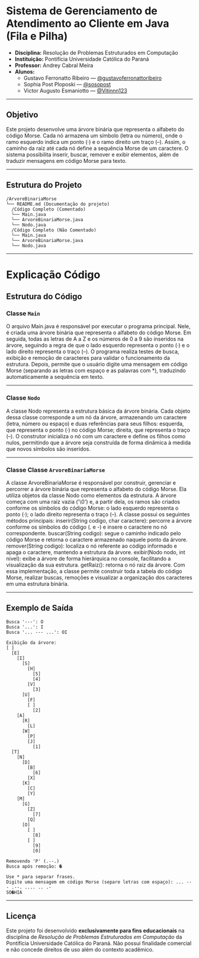 # Sistema de Gerenciamento de Atendimento ao Cliente em Java (Fila e Pilha)
- **Disciplina:** Resolução de Problemas Estruturados em Computação
- **Instituição:** Pontifícia Universidade Católica do Paraná    
- **Professor:** Andrey Cabral Meira
- **Alunos:**  
  - Gustavo Ferronatto Ribeiro — [@gustavoferronattoribeiro](https://github.com/gustavoferronattoribeiro)
  - Sophia Post Ploposki — [@sosopost](https://github.com/sosopost)  
  - Victor Augusto Esmaniotto — [@Vitinnn123](https://github.com/Vitinnn123) 
---

## Objetivo
Este projeto desenvolve uma árvore binária que representa o alfabeto do código Morse. Cada nó armazena um símbolo (letra ou número), onde o ramo esquerdo indica um ponto (·) e o ramo direito um traço (–). Assim, o caminho da raiz até cada nó define a sequência Morse de um caractere. O sistema possibilita inserir, buscar, remover e exibir elementos, além de traduzir mensagens em código Morse para texto.

---

## Estrutura do Projeto

```
/ArvoreBinariaMorse
└── README.md (Documentação do projeto)
  /Código Completo (Comentado)
  └── Main.java
  └── ArvoreBinariaMorse.java
  └── Nodo.java
  /Código Completo (Não Comentado)
  └── Main.java
  └── ArvoreBinariaMorse.java
  └── Nodo.java

```

---
# Explicação Código

## Estrutura do Código

### Classe `Main`
O arquivo Main.java é responsável por executar o programa principal. Nele, é criada uma árvore binária que representa o alfabeto do código Morse. Em seguida, todas as letras de A a Z e os números de 0 a 9 são inseridos na árvore, seguindo a regra de que o lado esquerdo representa o ponto (·) e o lado direito representa o traço (–).
O programa realiza testes de busca, exibição e remoção de caracteres para validar o funcionamento da estrutura. Depois, permite que o usuário digite uma mensagem em código Morse (separando as letras com espaço e as palavras com *), traduzindo automaticamente a sequência em texto.

---

### Classe `Nodo`
A classe Nodo representa a estrutura básica da árvore binária.
Cada objeto dessa classe corresponde a um nó da árvore, armazenando um caractere (letra, número ou espaço) e duas referências para seus filhos:
esquerda, que representa o ponto (·) no código Morse;
direita, que representa o traço (–).
O construtor inicializa o nó com um caractere e define os filhos como nulos, permitindo que a árvore seja construída de forma dinâmica à medida que novos símbolos são inseridos.


---

### Classe Classe `ArvoreBinariaMorse`
A classe ArvoreBinariaMorse é responsável por construir, gerenciar e percorrer a árvore binária que representa o alfabeto do código Morse. Ela utiliza objetos da classe Nodo como elementos da estrutura.
A árvore começa com uma raiz vazia ('\0') e, a partir dela, os ramos são criados conforme os símbolos do código Morse:
o lado esquerdo representa o ponto (·);
o lado direito representa o traço (–).
A classe possui os seguintes métodos principais:
inserir(String codigo, char caractere): percorre a árvore conforme os símbolos do código (. e -) e insere o caractere no nó correspondente.
buscar(String codigo): segue o caminho indicado pelo código Morse e retorna o caractere armazenado naquele ponto da árvore.
remover(String codigo): localiza o nó referente ao código informado e apaga o caractere, mantendo a estrutura da árvore.
exibir(Nodo nodo, int nivel): exibe a árvore de forma hierárquica no console, facilitando a visualização da sua estrutura.
getRaiz(): retorna o nó raiz da árvore.
Com essa implementação, a classe permite construir toda a tabela do código Morse, realizar buscas, remoções e visualizar a organização dos caracteres em uma estrutura binária.

---

## Exemplo de Saída 

```
Busca '---': O
Busca '...': I
Busca '... --- ...': OI

Exibição da árvore:
[ ]
  [E]
    [I]
      [S]
        [H]
          [5]
          [4]
        [V]
          [3]
      [U]
        [F]
        [ ]
          [2]
    [A]
      [R]
        [L]
      [W]
        [P]
        [J]
          [1]
  [T]
    [N]
      [D]
        [B]
          [6]
        [X]
      [K]
        [C]
        [Y]
    [M]
      [G]
        [Z]
          [7]
        [Q]
      [O]
        [ ]
          [8]
        [ ]
          [9]
          [0]

Removendo 'P' (.--.)
Busca após remoção: �

Use * para separar frases.
Digite uma mensagem em código Morse (separe letras com espaço): ... --- .--. .... .. .-
SO�HIA

```

---

## Licença

Este projeto foi desenvolvido **exclusivamente para fins educacionais** na disciplina de *Resolução de Problemas Estruturados em Computação* da Pontifícia Universidade Católica do Paraná.
Não possui finalidade comercial e não concede direitos de uso além do contexto acadêmico.
